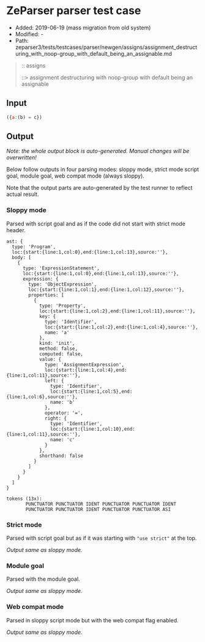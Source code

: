 # ZeParser parser test case

- Added: 2019-06-19 (mass migration from old system)
- Modified: -
- Path: zeparser3/tests/testcases/parser/newgen/assigns/assignment_destructuring_with_noop-group_with_default_being_an_assignable.md

> :: assigns
>
> ::> assignment destructuring with noop-group with default being an assignable

## Input

`````js
({a:(b) = c})
`````

## Output

_Note: the whole output block is auto-generated. Manual changes will be overwritten!_

Below follow outputs in four parsing modes: sloppy mode, strict mode script goal, module goal, web compat mode (always sloppy).

Note that the output parts are auto-generated by the test runner to reflect actual result.

### Sloppy mode

Parsed with script goal and as if the code did not start with strict mode header.

`````
ast: {
  type: 'Program',
  loc:{start:{line:1,col:0},end:{line:1,col:13},source:''},
  body: [
    {
      type: 'ExpressionStatement',
      loc:{start:{line:1,col:0},end:{line:1,col:13},source:''},
      expression: {
        type: 'ObjectExpression',
        loc:{start:{line:1,col:1},end:{line:1,col:12},source:''},
        properties: [
          {
            type: 'Property',
            loc:{start:{line:1,col:2},end:{line:1,col:11},source:''},
            key: {
              type: 'Identifier',
              loc:{start:{line:1,col:2},end:{line:1,col:4},source:''},
              name: 'a'
            },
            kind: 'init',
            method: false,
            computed: false,
            value: {
              type: 'AssignmentExpression',
              loc:{start:{line:1,col:4},end:{line:1,col:11},source:''},
              left: {
                type: 'Identifier',
                loc:{start:{line:1,col:5},end:{line:1,col:6},source:''},
                name: 'b'
              },
              operator: '=',
              right: {
                type: 'Identifier',
                loc:{start:{line:1,col:10},end:{line:1,col:11},source:''},
                name: 'c'
              }
            },
            shorthand: false
          }
        ]
      }
    }
  ]
}

tokens (13x):
       PUNCTUATOR PUNCTUATOR IDENT PUNCTUATOR PUNCTUATOR IDENT
       PUNCTUATOR PUNCTUATOR IDENT PUNCTUATOR PUNCTUATOR ASI
`````

### Strict mode

Parsed with script goal but as if it was starting with `"use strict"` at the top.

_Output same as sloppy mode._

### Module goal

Parsed with the module goal.

_Output same as sloppy mode._

### Web compat mode

Parsed in sloppy script mode but with the web compat flag enabled.

_Output same as sloppy mode._

